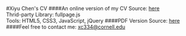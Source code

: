 #Xiyu Chen's CV
####An online version of my CV
Source: [here](http://coderxiaoyu.com/online-CV/)  
Thrid-party Library: fullpage.js  
Tools: HTML5, CSS3, JavaScript, jQuery
####PDF Version
Source: [here](http://coderxiaoyu.com/resume.pdf)  
####Feel free to contact me: xc334@cornell.edu